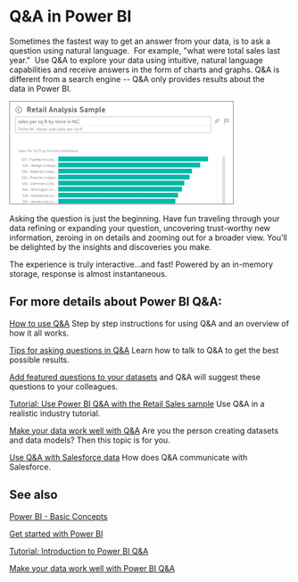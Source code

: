﻿<properties
   pageTitle="Q&A in Power BI"
   description="Q&A in Power BI"
   services="powerbi"
   documentationCenter=""
   authors="mihart"
   manager="mblythe"
   editor=""
   tags=""/>

<tags
   ms.service="powerbi"
   ms.devlang="NA"
   ms.topic="article"
   ms.tgt_pltfrm="NA"
   ms.workload="powerbi"
   ms.date="11/03/2015"
   ms.author="mihart"/>

# Q&A in Power BI

Sometimes the fastest way to get an answer from your data, is to ask a question using natural language.  For example, "what were total sales last year."  Use Q&A to explore your data using intuitive, natural language capabilities and receive answers in the form of charts and graphs. Q&A is different from a search engine -- Q&A only provides results about the data in Power BI.

![](media/powerbi-service-q-and-a/PBI_QA_BoxSalesSqFt.png)

Asking the question is just the beginning.  Have fun traveling through your data refining or expanding your question, uncovering trust-worthy new information, zeroing in on details and zooming out for a broader view. You’ll be delighted by the insights and discoveries you make.

The experience is truly interactive…and fast! Powered by an in-memory storage, response is almost instantaneous.

## For more details about Power BI Q&A:

[How to use Q&A](powerbi-service-how-to-use-q-and-a.md)
Step by step instructions for using Q&A and an overview of how it all works.

[Tips for asking questions in Q&A](powerbi-service-q-and-a-tips.md)
Learn how to talk to Q&A to get the best possible results.

[Add featured questions to your datasets](powerbi-service-q-and-a-create-featured-questions.md)
and Q&A will suggest these questions to your colleagues.

[Tutorial: Use Power BI Q&A with the Retail Sales sample](powerbi-service-tutorial-introduction-to-q-and-a.md)
Use Q&A in a realistic industry tutorial.

[Make your data work well with Q&A](powerbi-service-make-your-data-work-well-with-q-and-a.md)
Are you the person creating datasets and data models?  Then this topic is for you.

[Use Q&A with Salesforce data](powerbi-service-ask-the-right-questions-of-salesforce-data.md)
How does Q&A communicate with Salesforce.

## See also

[Power BI - Basic Concepts](powerbi-service-basic-concepts.md)

[Get started with Power BI](powerbi-service-get-started.md)

[Tutorial: Introduction to Power BI Q&A](powerbi-service-tutorial-introduction-to-q-and-a.md)

[Make your data work well with Power BI Q&A](powerbi-service-tutorial-introduction-to-q-and-a.md)
